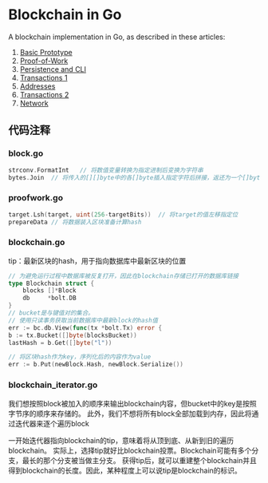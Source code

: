 # Blockchain in Go

A blockchain implementation in Go, as described in these articles:

1. [Basic Prototype](https://jeiwan.net/posts/building-blockchain-in-go-part-1/)
2. [Proof-of-Work](https://jeiwan.net/posts/building-blockchain-in-go-part-2/)
3. [Persistence and CLI](https://jeiwan.net/posts/building-blockchain-in-go-part-3/)
4. [Transactions 1](https://jeiwan.net/posts/building-blockchain-in-go-part-4/)
5. [Addresses](https://jeiwan.net/posts/building-blockchain-in-go-part-5/)
6. [Transactions 2](https://jeiwan.net/posts/building-blockchain-in-go-part-6/)
7. [Network](https://jeiwan.net/posts/building-blockchain-in-go-part-7/)

## 代码注释
### block.go
```go
strconv.FormatInt   // 将数值变量转换为指定进制后变换为字符串
bytes.Join  // 将传入的[][]byte中的各[]byte插入指定字符后拼接，返还为一个[]byte
```

### proofwork.go
```go
target.Lsh(target, uint(256-targetBits))  // 将target的值左移指定位
prepareData // 将数据装入区块准备计算hash
```

### blockchain.go
tip：最新区块的hash，用于指向数据库中最新区块的位置
```go
// 为避免运行过程中数据库被反复打开，因此在blockchain存储已打开的数据库链接
type Blockchain struct {
	blocks []*Block
	db     *bolt.DB
}
// bucket是与键值对的集合。
// 使用只读事务获取当前数据库中最新block的hash值
err := bc.db.View(func(tx *bolt.Tx) error {
b := tx.Bucket([]byte(blocksBucket))
lastHash = b.Get([]byte("l"))

// 将区块hash作为key，序列化后的内容作为value
err := b.Put(newBlock.Hash, newBlock.Serialize())
```

### blockchain_iterator.go
我们想按照block被加入的顺序来输出blockchain内容，但bucket中的key是按照字节序的顺序来存储的。
此外，我们不想将所有block全部加载到内存，因此将通过迭代器来逐个遍历block

一开始迭代器指向blockchain的tip，意味着将从顶到底、从新到旧的遍历blockchain。
实际上，选择tip就好比blockchain投票。Blockchain可能有多个分支，最长的那个分支被当做主分支。
获得tip后，就可以重建整个blockchain并且得到blockchain的长度。因此，某种程度上可以说tip是blockchain的标识。
```go

```